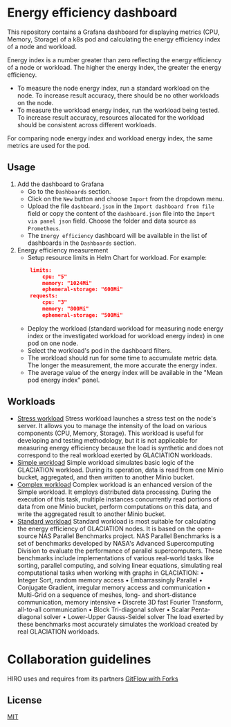 # Energy efficiency dashboard

This repository contains a Grafana dashboard for displaying metrics (CPU, Memory, Storage) of a k8s pod and calculating the energy efficiency index of a node and workload.  

Energy index is a number greater than zero reflecting the energy efficiency of a node or workload. The higher the energy index, the greater the energy efficiency.  

- To measure the node energy index, run a standard workload on the node. To increase result accuracy, there should be no other workloads on the node.
- To measure the workload energy index, run the workload being tested. To increase result accuracy, resources allocated for the workload should be consistent across different workloads.

For comparing node energy index and workload energy index, the same metrics are used for the pod.

## Usage
1. Add the dashboard to Grafana
   - Go to the `Dashboards` section.
   - Click on the `New` button and choose `Import` from the dropdown menu.
   - Upload the file `dashboard.json` in the `Import dashboard from file` field or copy the content of the `dashboard.json` file into the `Import via panel json` field. Choose the folder and data source as `Prometheus`.
   - The `Energy efficiency` dashboard will be available in the list of dashboards in the `Dashboards` section.
2. Energy efficiency measurement
    - Setup resource limits in Helm Chart for workload. For example:
    ```json
        limits:
            cpu: "5"
            memory: "1024Mi"
            ephemeral-storage: "600Mi"
        requests:
            cpu: "3"
            memory: "800Mi"
            ephemeral-storage: "500Mi"
    ```
    - Deploy the workload (standard workload for measuring node energy index or the investigated workload for workload energy index) in one pod on one node.
    - Select the workload's pod in the dashboard filters.
    - The workload should run for some time to accumulate metric data. The longer the measurement, the more accurate the energy index.
    - The average value of the energy index will be available in the "Mean pod energy index" panel.

## Workloads
- [Stress workload](https://github.com/HIRO-MicroDataCenters-BV/workload-stress) 
    Stress workload launches a stress test on the node's server. It allows you to manage the intensity of the load on various components (CPU, Memory, Storage). This workload is useful for developing and testing methodology, but it is not applicable for measuring energy efficiency because the load is synthetic and does not correspond to the real workload exerted by GLACIATION workloads.
- [Simple workload](https://github.com/glaciation-heu/simple-workload) 
    Simple workload  simulates basic logic of the GLACIATION workload. During its operation, data is read from one Minio bucket, aggregated, and then written to another Minio bucket.
- [Complex workload](https://github.com/glaciation-heu/complex-workload) 
    Complex workload  is an enhanced version of the Simple workload. It employs distributed data processing. During the execution of this task, multiple instances concurrently read portions of data from one Minio bucket, perform computations on this data, and write the aggregated result to another Minio bucket.
- [Standard workload](https://github.com/glaciation-heu/standard-workload) 
    Standard workload  is most suitable for calculating the energy efficiency of GLACIATION nodes. It is based on the open-source NAS Parallel Benchmarks project. NAS Parallel Benchmarks is a set of benchmarks developed by NASA's Advanced Supercomputing Division to evaluate the performance of parallel supercomputers. These benchmarks include implementations of various real-world tasks like sorting, parallel computing, and solving linear equations, simulating real computational tasks when working with graphs in GLACIATION:
    •	Integer Sort, random memory access
    •	Embarrassingly Parallel
    •	Conjugate Gradient, irregular memory access and communication
    •	Multi-Grid on a sequence of meshes, long- and short-distance communication, memory intensive
    •	Discrete 3D fast Fourier Transform, all-to-all communication
    •	Block Tri-diagonal solver
    •	Scalar Penta-diagonal solver
    •	Lower-Upper Gauss-Seidel solver
    The load exerted by these benchmarks most accurately simulates the workload created by real GLACIATION workloads.

# Collaboration guidelines
HIRO uses and requires from its partners [GitFlow with Forks](https://hirodevops.notion.site/GitFlow-with-Forks-3b737784e4fc40eaa007f04aed49bb2e?pvs=4)

## License
[MIT](https://choosealicense.com/licenses/mit/)
